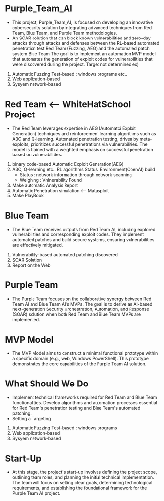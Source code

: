 # Purple_Team_AI
- This project, Purple_Team_AI, is focused on developing an innovative cybersecurity solution by integrating advanced techniques from Red Team, Blue Team, and Purple Team methodologies.
- An SOAR solution that can block known vulnerabilities and zero-day attacks through attacks and defenses between the RL-based automated penetration test Red Team (Fuzzing, AEG) and the automated patch system Blue Team
The goal is to implement an automation MVP model that automates the generation of exploit codes for vulnerabilities that were discovered during the project. 
Target not determined
ex) 
1. Automatic Fuzzing Test-based : windows programs etc..
2. Web application-based
3. Sysyem network-based

# Red Team <-- WhiteHatSchool Project 
- The Red Team leverages expertise in AEG (Automatci Exploit Generation) techniques and reinforcement learning algorithms such as A3C and Q-learning. Automated penetration testing, driven by meta-exploits, prioritizes successful penetrations via vulnerabilities. The model is trained with a weighted emphasis on successful penetration based on vulnerabilities.
1. binary code-based Automatic Exploit Generation(AEG)
2. A3C, Q-learning etc.. RL agorithms Status, Environment(OpenAI) build
	 - Status : network information through network scanning
	 - Weighing : Vnlnerability Found
3. Make automatic Analysis Report
4. Automatic Penetration simulation <-- Matasploit
5. Make PlayBook 

# Blue Team
- The Blue Team receives outputs from Red Team AI, including explored vulnerabilities and corresponding exploit codes. They implement automated patches and build secure systems, ensuring vulnerabilities are effectively mitigated.
1. Vulnerability-based automated patching discovered
2. SOAR Solution
3. Report on the Web 

# Purple Team
- The Purple Team focuses on the collaborative synergy between Red Team AI and Blue Team AI's MVPs. The goal is to derive an AI-based next-generation Security Orchestration, Automation, and Response (SOAR) solution when both Red Team and Blue Team MVPs are implemented.

# MVP Model
- The MVP Model aims to construct a minimal functional prototype within a specific domain (e.g., web, Windows PowerShell). This prototype demonstrates the core capabilities of the Purple Team AI solution.

# What Should We Do
- Implement technical frameworks required for Red Team and Blue Team functionalities.
Develop algorithms and automation processes essential for Red Team's penetration testing and Blue Team's automated patching.
- Setting a Targeting
1. Automatic Fuzzing Test-based : windows programs
2. Web application-based
3. Sysyem network-based

# Start-Up
- At this stage, the project's start-up involves defining the project scope, outlining team roles, and planning the initial technical implementation. The team will focus on setting clear goals, determining technological requirements, and establishing the foundational framework for the Purple Team AI project.